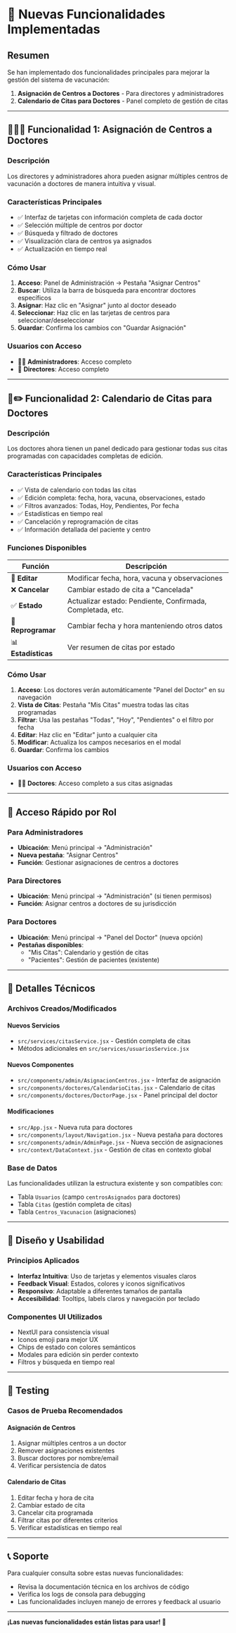 # 🎉 Nuevas Funcionalidades Implementadas

## Resumen
Se han implementado dos funcionalidades principales para mejorar la gestión del sistema de vacunación:

1. **Asignación de Centros a Doctores** - Para directores y administradores
2. **Calendario de Citas para Doctores** - Panel completo de gestión de citas

---

## 🏥👨‍⚕️ Funcionalidad 1: Asignación de Centros a Doctores

### Descripción
Los directores y administradores ahora pueden asignar múltiples centros de vacunación a doctores de manera intuitiva y visual.

### Características Principales
- ✅ Interfaz de tarjetas con información completa de cada doctor
- ✅ Selección múltiple de centros por doctor
- ✅ Búsqueda y filtrado de doctores
- ✅ Visualización clara de centros ya asignados
- ✅ Actualización en tiempo real

### Cómo Usar
1. **Acceso**: Panel de Administración → Pestaña "Asignar Centros"
2. **Buscar**: Utiliza la barra de búsqueda para encontrar doctores específicos
3. **Asignar**: Haz clic en "Asignar" junto al doctor deseado
4. **Seleccionar**: Haz clic en las tarjetas de centros para seleccionar/deseleccionar
5. **Guardar**: Confirma los cambios con "Guardar Asignación"

### Usuarios con Acceso
- 👨‍💼 **Administradores**: Acceso completo
- 👥 **Directores**: Acceso completo

---

## 📅✏️ Funcionalidad 2: Calendario de Citas para Doctores

### Descripción
Los doctores ahora tienen un panel dedicado para gestionar todas sus citas programadas con capacidades completas de edición.

### Características Principales
- ✅ Vista de calendario con todas las citas
- ✅ Edición completa: fecha, hora, vacuna, observaciones, estado
- ✅ Filtros avanzados: Todas, Hoy, Pendientes, Por fecha
- ✅ Estadísticas en tiempo real
- ✅ Cancelación y reprogramación de citas
- ✅ Información detallada del paciente y centro

### Funciones Disponibles
| Función | Descripción |
|---------|-------------|
| 📝 **Editar** | Modificar fecha, hora, vacuna y observaciones |
| ❌ **Cancelar** | Cambiar estado de cita a "Cancelada" |
| ✅ **Estado** | Actualizar estado: Pendiente, Confirmada, Completada, etc. |
| 🔄 **Reprogramar** | Cambiar fecha y hora manteniendo otros datos |
| 📊 **Estadísticas** | Ver resumen de citas por estado |

### Cómo Usar
1. **Acceso**: Los doctores verán automáticamente "Panel del Doctor" en su navegación
2. **Vista de Citas**: Pestaña "Mis Citas" muestra todas las citas programadas
3. **Filtrar**: Usa las pestañas "Todas", "Hoy", "Pendientes" o el filtro por fecha
4. **Editar**: Haz clic en "Editar" junto a cualquier cita
5. **Modificar**: Actualiza los campos necesarios en el modal
6. **Guardar**: Confirma los cambios

### Usuarios con Acceso
- 👨‍⚕️ **Doctores**: Acceso completo a sus citas asignadas

---

## 🚀 Acceso Rápido por Rol

### Para Administradores
- **Ubicación**: Menú principal → "Administración"
- **Nueva pestaña**: "Asignar Centros" 
- **Función**: Gestionar asignaciones de centros a doctores

### Para Directores  
- **Ubicación**: Menú principal → "Administración" (si tienen permisos)
- **Función**: Asignar centros a doctores de su jurisdicción

### Para Doctores
- **Ubicación**: Menú principal → "Panel del Doctor" (nueva opción)
- **Pestañas disponibles**:
  - "Mis Citas": Calendario y gestión de citas
  - "Pacientes": Gestión de pacientes (existente)

---

## 🔧 Detalles Técnicos

### Archivos Creados/Modificados

#### Nuevos Servicios
- `src/services/citasService.jsx` - Gestión completa de citas
- Métodos adicionales en `src/services/usuariosService.jsx`

#### Nuevos Componentes
- `src/components/admin/AsignacionCentros.jsx` - Interfaz de asignación
- `src/components/doctores/CalendarioCitas.jsx` - Calendario de citas
- `src/components/doctores/DoctorPage.jsx` - Panel principal del doctor

#### Modificaciones
- `src/App.jsx` - Nueva ruta para doctores
- `src/components/layout/Navigation.jsx` - Nueva pestaña para doctores
- `src/components/admin/AdminPage.jsx` - Nueva sección de asignaciones
- `src/context/DataContext.jsx` - Gestión de citas en contexto global

### Base de Datos
Las funcionalidades utilizan la estructura existente y son compatibles con:
- Tabla `Usuarios` (campo `centrosAsignados` para doctores)
- Tabla `Citas` (gestión completa de citas)
- Tabla `Centros_Vacunacion` (asignaciones)

---

## 🎨 Diseño y Usabilidad

### Principios Aplicados
- **Interfaz Intuitiva**: Uso de tarjetas y elementos visuales claros
- **Feedback Visual**: Estados, colores y iconos significativos
- **Responsivo**: Adaptable a diferentes tamaños de pantalla
- **Accesibilidad**: Tooltips, labels claros y navegación por teclado

### Componentes UI Utilizados
- NextUI para consistencia visual
- Iconos emoji para mejor UX
- Chips de estado con colores semánticos
- Modales para edición sin perder contexto
- Filtros y búsqueda en tiempo real

---

## 🧪 Testing

### Casos de Prueba Recomendados

#### Asignación de Centros
1. Asignar múltiples centros a un doctor
2. Remover asignaciones existentes
3. Buscar doctores por nombre/email
4. Verificar persistencia de datos

#### Calendario de Citas
1. Editar fecha y hora de cita
2. Cambiar estado de cita
3. Cancelar cita programada
4. Filtrar citas por diferentes criterios
5. Verificar estadísticas en tiempo real

---

## 📞 Soporte

Para cualquier consulta sobre estas nuevas funcionalidades:
- Revisa la documentación técnica en los archivos de código
- Verifica los logs de consola para debugging
- Las funcionalidades incluyen manejo de errores y feedback al usuario

---

**¡Las nuevas funcionalidades están listas para usar! 🎉**